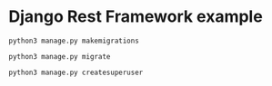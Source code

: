 # Django Rest Framework example


```
python3 manage.py makemigrations 
```

```
python3 manage.py migrate 
```
```
python3 manage.py createsuperuser
```
